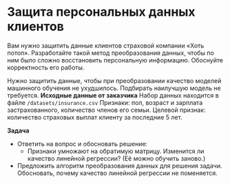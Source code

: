 # Защита персональных данных клиентов
Вам нужно защитить данные клиентов страховой компании «Хоть потоп». Разработайте такой метод преобразования данных, чтобы по ним было сложно восстановить персональную информацию. Обоснуйте корректность его работы.

Нужно защитить данные, чтобы при преобразовании качество моделей машинного обучения не ухудшилось. Подбирать наилучшую модель не требуется.
**Исходные данные от заказчика**
Набор данных находится в файле `/datasets/insurance.csv`
Признаки: пол, возраст и зарплата застрахованного, количество членов его семьи.
Целевой признак: количество страховых выплат клиенту за последние 5 лет.

**Задача**
 - Ответить на вопрос и обосновать решение:
   - Признаки умножают на обратимую матрицу. Изменится ли качество линейной регрессии? (Её можно обучить заново.)
 - Предложить алгоритм преобразования данных для решения задачи. Обосновать, почему качество линейной регрессии не поменяется.